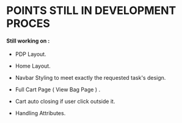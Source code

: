 # POINTS STILL IN DEVELOPMENT PROCES

#### Still working on :

- PDP Layout.

- Home Layout.

- Navbar Styling to meet exactly the requested task's design.

- Full Cart Page ( View Bag Page ) .

- Cart auto closing if user click outside it.

- Handling Attributes. 

